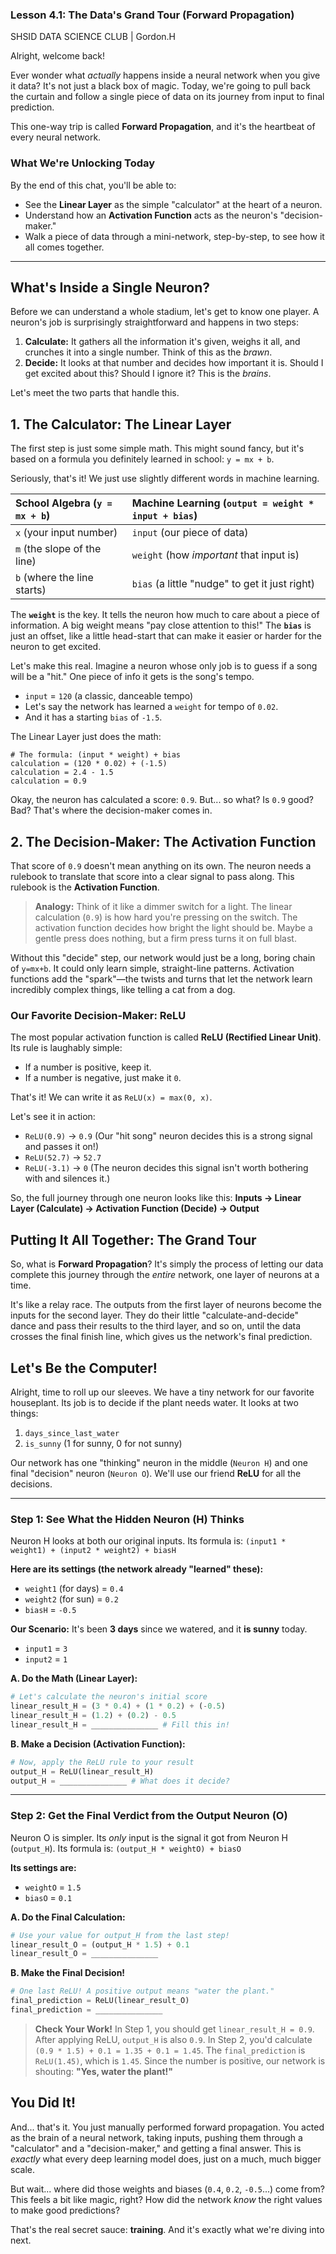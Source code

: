 
### **Lesson 4.1: The Data's Grand Tour (Forward Propagation)**
SHSID DATA SCIENCE CLUB | Gordon.H


Alright, welcome back!

Ever wonder what *actually* happens inside a neural network when you give it data? It's not just a black box of magic. Today, we're going to pull back the curtain and follow a single piece of data on its journey from input to final prediction.

This one-way trip is called **Forward Propagation**, and it's the heartbeat of every neural network.

### What We're Unlocking Today

By the end of this chat, you'll be able to:
*   See the **Linear Layer** as the simple "calculator" at the heart of a neuron.
*   Understand how an **Activation Function** acts as the neuron's "decision-maker."
*   Walk a piece of data through a mini-network, step-by-step, to see how it all comes together.

***

## What's Inside a Single Neuron?

Before we can understand a whole stadium, let's get to know one player. A neuron's job is surprisingly straightforward and happens in two steps:

1.  **Calculate:** It gathers all the information it's given, weighs it all, and crunches it into a single number. Think of this as the *brawn*.
2.  **Decide:** It looks at that number and decides how important it is. Should I get excited about this? Should I ignore it? This is the *brains*.

Let's meet the two parts that handle this.

## 1. The Calculator: The Linear Layer

The first step is just some simple math. This might sound fancy, but it's based on a formula you definitely learned in school: `y = mx + b`.

Seriously, that's it! We just use slightly different words in machine learning.

| School Algebra (`y = mx + b`) | Machine Learning (`output = weight * input + bias`) |
| :--- | :--- |
| `x` (your input number) | `input` (our piece of data) |
| `m` (the slope of the line) | `weight` (how *important* that input is) |
| `b` (where the line starts) | `bias` (a little "nudge" to get it just right) |

The **`weight`** is the key. It tells the neuron how much to care about a piece of information. A big weight means "pay close attention to this!" The **`bias`** is just an offset, like a little head-start that can make it easier or harder for the neuron to get excited.

Let's make this real. Imagine a neuron whose only job is to guess if a song will be a "hit." One piece of info it gets is the song's tempo.

*   `input` = `120` (a classic, danceable tempo)
*   Let's say the network has learned a `weight` for tempo of `0.02`.
*   And it has a starting `bias` of `-1.5`.

The Linear Layer just does the math:
```
# The formula: (input * weight) + bias
calculation = (120 * 0.02) + (-1.5)
calculation = 2.4 - 1.5
calculation = 0.9
```
Okay, the neuron has calculated a score: `0.9`. But... so what? Is `0.9` good? Bad? That's where the decision-maker comes in.

## 2. The Decision-Maker: The Activation Function

That score of `0.9` doesn't mean anything on its own. The neuron needs a rulebook to translate that score into a clear signal to pass along. This rulebook is the **Activation Function**.

> **Analogy:** Think of it like a dimmer switch for a light. The linear calculation (`0.9`) is how hard you're pressing on the switch. The activation function decides how bright the light should be. Maybe a gentle press does nothing, but a firm press turns it on full blast.

Without this "decide" step, our network would just be a long, boring chain of `y=mx+b`. It could only learn simple, straight-line patterns. Activation functions add the "spark"—the twists and turns that let the network learn incredibly complex things, like telling a cat from a dog.

### Our Favorite Decision-Maker: ReLU

The most popular activation function is called **ReLU (Rectified Linear Unit)**. Its rule is laughably simple:
*   If a number is positive, keep it.
*   If a number is negative, just make it `0`.

That's it! We can write it as `ReLU(x) = max(0, x)`.

Let's see it in action:
*   `ReLU(0.9)` → `0.9` (Our "hit song" neuron decides this is a strong signal and passes it on!)
*   `ReLU(52.7)` → `52.7`
*   `ReLU(-3.1)` → `0` (The neuron decides this signal isn't worth bothering with and silences it.)

So, the full journey through one neuron looks like this:
**Inputs → Linear Layer (Calculate) → Activation Function (Decide) → Output**

## Putting It All Together: The Grand Tour

So, what is **Forward Propagation**? It's simply the process of letting our data complete this journey through the *entire* network, one layer of neurons at a time.

It's like a relay race. The outputs from the first layer of neurons become the inputs for the second layer. They do their little "calculate-and-decide" dance and pass their results to the third layer, and so on, until the data crosses the final finish line, which gives us the network's final prediction.

## Let's Be the Computer!

Alright, time to roll up our sleeves. We have a tiny network for our favorite houseplant. Its job is to decide if the plant needs water. It looks at two things:
1.  `days_since_last_water`
2.  `is_sunny` (1 for sunny, 0 for not sunny)

Our network has one "thinking" neuron in the middle (`Neuron H`) and one final "decision" neuron (`Neuron O`). We'll use our friend **ReLU** for all the decisions.

---

### **Step 1: See What the Hidden Neuron (H) Thinks**

Neuron H looks at both our original inputs. Its formula is: `(input1 * weight1) + (input2 * weight2) + biasH`

**Here are its settings (the network already "learned" these):**
*   `weight1` (for days) = `0.4`
*   `weight2` (for sun) = `0.2`
*   `biasH` = `-0.5`

**Our Scenario:** It's been **3 days** since we watered, and it **is sunny** today.
*   `input1` = `3`
*   `input2` = `1`

**A. Do the Math (Linear Layer):**
```python
# Let's calculate the neuron's initial score
linear_result_H = (3 * 0.4) + (1 * 0.2) + (-0.5)
linear_result_H = (1.2) + (0.2) - 0.5
linear_result_H = _______________ # Fill this in!
```

**B. Make a Decision (Activation Function):**
```python
# Now, apply the ReLU rule to your result
output_H = ReLU(linear_result_H)
output_H = _______________ # What does it decide?
```

---

### **Step 2: Get the Final Verdict from the Output Neuron (O)**

Neuron O is simpler. Its *only* input is the signal it got from Neuron H (`output_H`). Its formula is: `(output_H * weightO) + biasO`

**Its settings are:**
*   `weightO` = `1.5`
*   `biasO` = `0.1`

**A. Do the Final Calculation:**
```python
# Use your value for output_H from the last step!
linear_result_O = (output_H * 1.5) + 0.1
linear_result_O = _______________
```

**B. Make the Final Decision!**
```python
# One last ReLU! A positive output means "water the plant."
final_prediction = ReLU(linear_result_O)
final_prediction = _______________
```

> **Check Your Work!**
> In Step 1, you should get `linear_result_H = 0.9`. After applying ReLU, `output_H` is also `0.9`.
> In Step 2, you'd calculate `(0.9 * 1.5) + 0.1 = 1.35 + 0.1 = 1.45`.
> The `final_prediction` is `ReLU(1.45)`, which is `1.45`.
> Since the number is positive, our network is shouting: **"Yes, water the plant!"**

## You Did It!

And... that's it. You just manually performed forward propagation. You acted as the brain of a neural network, taking inputs, pushing them through a "calculator" and a "decision-maker," and getting a final answer. This is *exactly* what every deep learning model does, just on a much, much bigger scale.

But wait... where did those weights and biases (`0.4`, `0.2`, `-0.5`...) come from? This feels a bit like magic, right? How did the network *know* the right values to make good predictions?

That's the real secret sauce: **training**. And it's exactly what we're diving into next.

